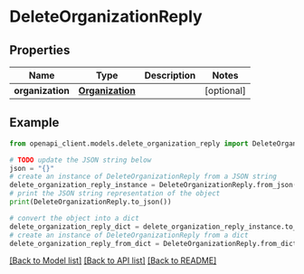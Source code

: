 # DeleteOrganizationReply


## Properties

Name | Type | Description | Notes
------------ | ------------- | ------------- | -------------
**organization** | [**Organization**](Organization.md) |  | [optional] 

## Example

```python
from openapi_client.models.delete_organization_reply import DeleteOrganizationReply

# TODO update the JSON string below
json = "{}"
# create an instance of DeleteOrganizationReply from a JSON string
delete_organization_reply_instance = DeleteOrganizationReply.from_json(json)
# print the JSON string representation of the object
print(DeleteOrganizationReply.to_json())

# convert the object into a dict
delete_organization_reply_dict = delete_organization_reply_instance.to_dict()
# create an instance of DeleteOrganizationReply from a dict
delete_organization_reply_from_dict = DeleteOrganizationReply.from_dict(delete_organization_reply_dict)
```
[[Back to Model list]](../README.md#documentation-for-models) [[Back to API list]](../README.md#documentation-for-api-endpoints) [[Back to README]](../README.md)


